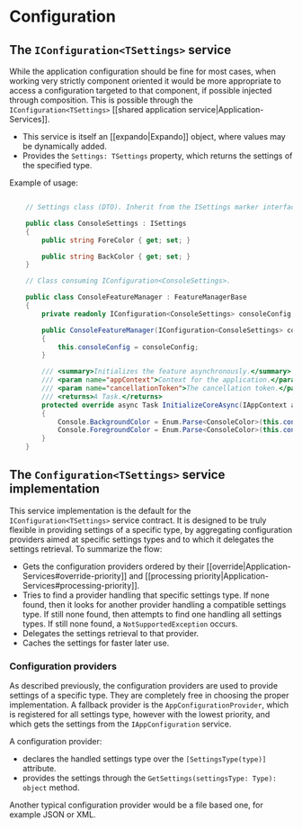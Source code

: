 ﻿# Configuration

## The `IConfiguration<TSettings>` service

While the application configuration should be fine for most cases, when working very strictly component oriented it would be more appropriate to access a configuration targeted to that component, if possible injected through composition. This is possible through the `IConfiguration<TSettings>` [[shared application service|Application-Services]].

* This service is itself an [[expando|Expando]] object, where values may be dynamically added.
* Provides the `Settings: TSettings` property, which returns the settings of the specified type.

Example of usage:

```C#

    // Settings class (DTO). Inherit from the ISettings marker interface to make the settings discoverable over metadata. 

    public class ConsoleSettings : ISettings
    {
        public string ForeColor { get; set; }

        public string BackColor { get; set; }
    }

    // Class consuming IConfiguration<ConsoleSettings>.

    public class ConsoleFeatureManager : FeatureManagerBase
    {
        private readonly IConfiguration<ConsoleSettings> consoleConfig;

        public ConsoleFeatureManager(IConfiguration<ConsoleSettings> consoleConfig)
        {
            this.consoleConfig = consoleConfig;
        }

        /// <summary>Initializes the feature asynchronously.</summary>
        /// <param name="appContext">Context for the application.</param>
        /// <param name="cancellationToken">The cancellation token.</param>
        /// <returns>A Task.</returns>
        protected override async Task InitializeCoreAsync(IAppContext appContext, CancellationToken cancellationToken)
        {
            Console.BackgroundColor = Enum.Parse<ConsoleColor>(this.consoleConfig.Settings.BackColor);
            Console.ForegroundColor = Enum.Parse<ConsoleColor>(this.consoleConfig.Settings.ForeColor);
        }
    }

```

## The `Configuration<TSettings>` service implementation

This service implementation is the default for the `IConfiguration<TSettings>` service contract. It is designed to be truly flexible in providing settings of a specific type, by aggregating configuration providers aimed at specific settings types and to which it delegates the settings retrieval. To summarize the flow:

* Gets the configuration providers ordered by their [[override|Application-Services#override-priority]] and [[processing priority|Application-Services#processing-priority]].
* Tries to find a provider handling that specific settings type. If none found, then it looks for another provider handling a compatible settings type. If still none found, then attempts to find one handling all settings types. If still none found, a `NotSupportedException` occurs.
* Delegates the settings retrieval to that provider.
* Caches the settings for faster later use.

### Configuration providers

As described previously, the configuration providers are used to provide settings of a specific type. They are completely free in choosing the proper implementation. A fallback provider is the `AppConfigurationProvider`, which is registered for all settings type, however with the lowest priority, and which gets the settings from the `IAppConfiguration` service.

A configuration provider:
* declares the handled settings type over the `[SettingsType(type)]` attribute.
* provides the settings through the `GetSettings(settingsType: Type): object` method.

Another typical configuration provider would be a file based one, for example JSON or XML.